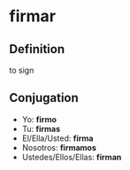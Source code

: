 # firmar

## Definition
to sign

## Conjugation

- Yo: **firmo**
- Tu: **firmas**
- El/Ella/Usted: **firma**
- Nosotros: **firmamos**
- Ustedes/Ellos/Ellas: **firman**